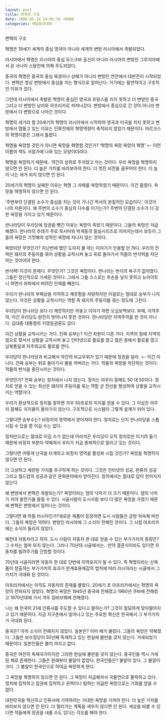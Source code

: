 ```yaml
---
layout: post
title: 변혁의 구조
date: 2006-05-24 14:05:56 +0900
categories: 깨달음의대화
---
```


  
변혁의 구조
  

  

  
혁명은 19세기 세계의 중심 영국이 아니라 세계의 변방 러시아에서 촉발되었다. 
  
러시아에서 혁명은 러시아의 중심 모스크바 출신이 아니라 러시아의 변방인 그루지야에서 온 사나이 스탈린에 의해 주도되었다. 
  

  
중국의 혁명은 중국의 중심 북경이나 상해가 아니라 변방인 연안에서 대반전이 시작되었다. 변혁은 항상 변방에서 중심을 치는 형식으로 일어난다. 거기에는 필연적이고 구조적인 이유가 있다. 
  

  
그런데 러시아에서 촉발된 혁명이 중심인 영국과 프랑스를 치지 못하고 더 변방인 중국 그리고 더 변방인 남미와 아프리카로 퍼져나갔다. 변방에서 중심으로 간 것이 아니라 변방에서 더 변방으로 나아간 것이다. 
  

  
혁명의 세기라 할 20세기의 혁명이 러시아에서 시작하여 영국과 미국을 치지 못하고 변방에서 맴돌고 있는 이유는 인류전체의 혁명역량이 축적되지 않았기 때문이다. 마르크스의 혁명이론은 그래서 틀렸다. 
  

  
혁명을 욕망할 것인가 아니면 욕망을 혁명할 것인가? ‘혁명의 욕망 욕망의 혁명’ <- 이런 이름의 책도 서점가에 나와 있는 모양이더라다. 
  

  
혁명을 욕망하기 때문에.. 약간의 성취로 주저앉고 마는 것이다. 우리 욕망을 혁명하지 않으면 안 된다. 더 높은 가치를 바라보아야 한다. 더 멋진 비전을 꿈꾸어야 한다. 더 높이 나는 새가 되지 않으면 안 된다. 
  

  
20세기의 혁명이 실패한 이유는 혁명 그 자체를 욕망하였기 때문이다. 이건 틀렸다. 욕망을 혁명하지 않으면 안 된다. 
  

  
‘주변부의 단결된 소수가 중심을 치는 것이 기나긴 역사의 본질적인 모습이다.’ 이것이 나의 지론이다. 왜 주변의 소수가 중심의 다수를 이기는가? 주변의 단결된 소수가 더 강한 욕망을 가지고 있기 때문이다.
  

  
딴나라당이 우리당에 정권을 뺏긴 이유는 욕망이 죽었기 때문이다. 그들의 욕망은 저급해졌다. 딴나라의 추태가 주로 묵사마와 박계동의 밀실시리즈로 이어지는데서 보듯이 그들의 욕망은 기껏해야 성적인 욕망에 지나지 않는 것이다. 
  

  
욕망이란 무엇인가? 지난번에 했던 도야지 불 까는 이야기가 인용할 만 하다. 우리의 전략은 돼지의 주둥이를 묶어 상황을 교착시켜 놓고 뒤로 돌아가서 적들의 번식력을 차단하는 것이어야 한다. 
  

  
번식력! 이것이 문제다. 무엇인가? 그것은 욕망이다. 딴나라는 번식의 욕구가 없어졌다. 그들은 정신적으로 거세된 것이다. 그래서 그들 스스로는 후손을 낳지 못하고 뉴라이트니 하면서 좌파에서 버려진 인재를 빼온다. 
  

  
우리가 딴나라의 부패상을 지적하고 깨끗함을 자랑하지만 이걸로는 절대로 승부가 나지 않는다. 이것은 상황을 교착시키는 역할 즉 돼지의 주둥이를 묶는 정도에 그친다. 
  

  
우리당이 한나라당 보다 더 깨끗하지만 까놓고 이야기 하면 오십보백보다. 부패, 지역주의, 이건 우리당도 완전히 벗어나지 못한 것이다. 한나라당만 지역주의를 한 것이 아니다. 김대중 대통령의 지영등권론도 있다. 
  

  
이건 상황을 교착시키는 거다. 진짜 승부는? 이건 차원이 다른 거다. 지역의 힘에 지역의 힘으로 맞서서 상황을 교착시켜 놓고 인터넷으로 활로를 열고 젊은 층에서 활로를 열고 남북통일과 자주외교로 활로를 연다. 
  

  
우리당이 한나라당과 비교해서 약간의 비교우위가 있기 때문에 정권을 달라. <- 이건 아니다. 진짜 승부는 뒤로 돌아가서 불을 까버리는 거다. 적들의 욕망을 차단하는 것이다. 적들의 번식을 중단시키는 것이다. 
  

  
무엇인가? 진짜 승부는 정치에서 나지 않는다. 정치는 아무리 잘해도 50 대 50이다. 정치로 얻을 수 있는 최선은 돼지의 주둥이를 묶는 역할 곧 전선을 형성하여 상황을 교착시키는 역할이다. 
  

  
우리가 환상적으로 정치를 잘하면 겨우 50프로의 지지를 얻을 수 있다. 그 이상은 아무리 잘해도 지지율이 올라가지 않는다. 구조적으로 시스템이 그렇게 설계가 되어 있다. 
  

  
그렇다면 승부수는? 비정치의 영역에서 얻어져야 한다. 정치로는 단지 한나라당을 스톱시킬 수 있을 뿐 이길 수는 없다. 
  

  
정치만으로는 절대로 이길 수가 없는데 어리석은 우리당이 오직 정치로만 이기려 들기 때문에 비정치 부분이 약해져서 우리가 지금 총체적으로 밀리고 있는 것이다. 
  

  
그렇다면 어떻게 난국을 타개하고 비정치 영역을 활성화 시킬 것인가? 욕망을 혁명하지 않으면 안 된다. 
  

  
더 고상하고 세련된 가치를 추구하게 하는 것이다. 그것은 인터넷의 성공, 한류의 성공 그리고 월드컵의 성공과 같은 문화분야에서 얻어진다. 정치에서는 절대로 답이 얻어지지 않는다. 
  

  
왜 변방에서 변혁은 촉발되는가? 욕망이라는 댐의 낙차가 더 크기 때문이다. 댐의 낙차가 커야 발전기를 돌릴 수 있다. 시골사람이 도시사람 보다 더 많은 욕망을 가졌기 때문에 변혁은 변방에서 일어나는 것이다. 
  

  
그렇다면 왜 하필 러시아인가?새로운 제품이 등장하면 도시 사람들은 금방 익숙해 버린다. 그들의 욕망은 약하다. 변방인 러시아에 그 소식이 전해진 것이다. 그 시점 아프리카에는 소식이 들리지 않았다.
  

  
예컨대 자동차라고 하자. 도시 사람이 자동차 한 대로 얻을 수 있는 부가가치의 총량은? 그 수치는 얼마 되지 않는다. 그러나 70년대 시골에서는.. 만약 결혼식이라도 있다면 자동차를 빌려주기를 간청할 것이다.
  

  
70년대 시골이라면 자동차 한 대로 단번에 지역유지가 될 수 있다. 즉 혁명이라는 신제품이 창출하는 부가가치의 효과가 한계효용체감의 법칙에 따라 러시아라는 시골에서 그 가치가 극대화 된 것이다.
  

  
아프리카에서는 아직도 자동차의 존재를 몰랐다. 20세기 초 아프리카에서는 혁명의 욕망이 전파되지 않았다. 혁명의 욕망은 1945년 중국에 전해졌고 1960년 쿠바에 전해졌고 1970년대에 가서 겨우 짐바브웨에 전해졌다. 
  

  
나는 왜 한국이 21세 인류사를 주도할 수 있다고 말하는가? 그것이 절묘하게 맞아떨어지고 있기 때문이다. 지금 지구촌에서 일어나고 있는 주요한 혁신은 한국에서 그 부가가치가 극대화 된다. 
  

  
중국은? 아직 소식이 전해지지 않았다. 일본은? 이미 배가 불렀다. 그들의 욕망은 약해졌다. 그들은 보수정당이 50년째 독재하고 있는 현실에 불만을 갖지 않는다. 거세되었기 때문이다. 일본인들은 불이 까지고 없다. 
  

  
중국은 여전히 독재국가이지만 그러한 현실에 불만을 갖지 않는다. 중국인들 역시 거세된 채로 존재한다. 그들은 원래부터 불알이 없었다. 한국인들은? 불알이 있다. 그 불알이 크다. 그 불알이 한국인으로 하여금 욕망하게 한다. 
  

  
그 욕망을 혁명하지 않으면 안 된다. 그 욕망이 저급해져서 국물연으로 몰락하고 있다. 정치에 집착하고 집권에 집착하고 권력이나 탐하는 저급한 욕망으로는 기회를 얻을 수 없다. 
  

  
대한민국을 혁신하고 인류사에 기여하려는 거대한 욕망을 가져야 한다. 더 높은 가치를 바라보지 않으면 안 된다. 더 멀리가는 계획을 세우지 않으면 안 된다. 세상을 바꿀 수 있다면 적들에게 정권을 내줄 수도 있다는 각오를 해야 한다.